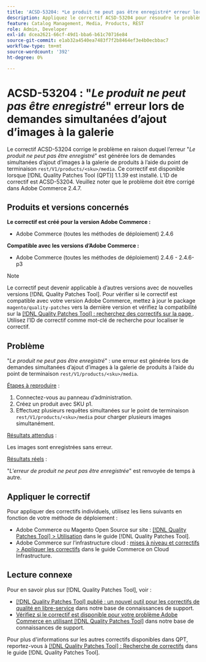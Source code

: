 ```yaml
---
title: 'ACSD-53204: *Le produit ne peut pas être enregistré* erreur lors de demandes simultanées d’ajout d’images à la galerie'
description: Appliquez le correctif ACSD-53204 pour résoudre le problème Adobe Commerce en raison duquel l’erreur *Le produit ne peut pas être enregistré* est générée lors de demandes simultanées d’ajout d’images à la galerie de produits à l’aide du point de terminaison rest/V1/products/&lt;sku&;gt;/media .
feature: Catalog Management, Media, Products, REST
role: Admin, Developer
exl-id: dcea2621-66cf-49d1-bba6-b61c70716e84
source-git-commit: e1ab32a4540ea7483f7f2b8464ef3e4b0ecbbac7
workflow-type: tm+mt
source-wordcount: '392'
ht-degree: 0%

---
```


# ACSD-53204 : &quot;*Le produit ne peut pas être enregistré*&quot; erreur lors de demandes simultanées d’ajout d’images à la galerie

Le correctif ACSD-53204 corrige le problème en raison duquel l’erreur &quot;*Le produit ne peut pas être enregistré*&quot; est générée lors de demandes simultanées d’ajout d’images à la galerie de produits à l’aide du point de terminaison `rest/V1/products/<sku>/media`. Ce correctif est disponible lorsque [!DNL Quality Patches Tool (QPT)] 1.1.39 est installé. L’ID de correctif est ACSD-53204. Veuillez noter que le problème doit être corrigé dans Adobe Commerce 2.4.7.

## Produits et versions concernés

**Le correctif est créé pour la version Adobe Commerce :**

* Adobe Commerce (toutes les méthodes de déploiement) 2.4.6

**Compatible avec les versions d’Adobe Commerce :**

* Adobe Commerce (toutes les méthodes de déploiement) 2.4.6 - 2.4.6-p3

>[!NOTE]
>
>Le correctif peut devenir applicable à d’autres versions avec de nouvelles versions [!DNL Quality Patches Tool]. Pour vérifier si le correctif est compatible avec votre version Adobe Commerce, mettez à jour le package `magento/quality-patches` vers la dernière version et vérifiez la compatibilité sur la [[!DNL Quality Patches Tool] : recherchez des correctifs sur la page ](https://experienceleague.adobe.com/tools/commerce-quality-patches/index.html). Utilisez l’ID de correctif comme mot-clé de recherche pour localiser le correctif.

## Problème

&quot;*Le produit ne peut pas être enregistré*&quot; : une erreur est générée lors de demandes simultanées d’ajout d’images à la galerie de produits à l’aide du point de terminaison `rest/V1/products/<sku>/media`.

<u>Étapes à reproduire</u> :

1. Connectez-vous au panneau d’administration.
1. Créez un produit avec SKU p1.
1. Effectuez plusieurs requêtes simultanées sur le point de terminaison `rest/V1/products/<sku>/media` pour charger plusieurs images simultanément.

<u>Résultats attendus</u> :

Les images sont enregistrées sans erreur.

<u>Résultats réels</u> :

&quot;*L&#39;erreur de produit ne peut pas être enregistrée*&quot; est renvoyée de temps à autre.

## Appliquer le correctif

Pour appliquer des correctifs individuels, utilisez les liens suivants en fonction de votre méthode de déploiement :

* Adobe Commerce ou Magento Open Source sur site : [[!DNL Quality Patches Tool] > Utilisation](https://experienceleague.adobe.com/docs/commerce-operations/tools/quality-patches-tool/usage.html) dans le guide [!DNL Quality Patches Tool].
* Adobe Commerce sur l’infrastructure cloud : [mises à niveau et correctifs > Appliquer les correctifs](https://experienceleague.adobe.com/docs/commerce-cloud-service/user-guide/develop/upgrade/apply-patches.html) dans le guide Commerce on Cloud Infrastructure.

## Lecture connexe

Pour en savoir plus sur [!DNL Quality Patches Tool], voir :

* [[!DNL Quality Patches Tool] publié : un nouvel outil pour les correctifs de qualité en libre-service](/help/announcements/adobe-commerce-announcements/magento-quality-patches-released-new-tool-to-self-serve-quality-patches.md) dans notre base de connaissances de support.
* [Vérifiez si le correctif est disponible pour votre problème Adobe Commerce en utilisant  [!DNL Quality Patches Tool]](/help/support-tools/patches-available-in-qpt-tool/check-patch-for-magento-issue-with-magento-quality-patches.md) dans notre base de connaissances de support.

Pour plus d&#39;informations sur les autres correctifs disponibles dans QPT, reportez-vous à [[!DNL Quality Patches Tool] : Recherche de correctifs](https://experienceleague.adobe.com/tools/commerce-quality-patches/index.html) dans le guide [!DNL Quality Patches Tool].
